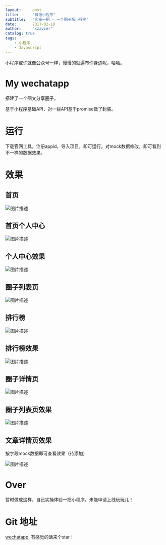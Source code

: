 ```yaml
---
layout:     post
title:      "微信小程序"
subtitle:   "实操一把 - 一个圈子版小程序"
date:       2017-02-19
author:     "xzavier"
catalog: true
tags:
    - 小程序
    - Javascript
---
```



小程序或许就像公众号一样，慢慢的就遍布你身边呢，哈哈。

# My wechatapp

搭建了一个图文分享圈子。

基于小程序基础API，对一些API基于promise做了封装。

# 运行

下载官网工具，注册appid，导入项目，即可运行。对mock数据修改，即可看到不一样的数据效果。

# 效果

## 首页

![图片描述][1]

## 首页个人中心

![图片描述][2]

## 个人中心效果

![图片描述][3]

## 圈子列表页

![图片描述][4]

## 排行榜

![图片描述][5]

## 排行榜效果

![图片描述][6]

## 圈子详情页

![图片描述][7]

## 圈子列表页效果

![图片描述][8]

## 文章详情页效果

按字段mock数据即可查看效果（待添加）

![图片描述][9]

# Over

暂时做成这样，自己实操体验一把小程序。未能申请上线玩玩儿！


# Git 地址

[wechatapp][10], 有感觉的话来个star！

  [1]: https://github.com/xiaohuazheng/wechatapp/raw/master/assets/showpics/1.jpg
  [2]: https://github.com/xiaohuazheng/wechatapp/raw/master/assets/showpics/2.jpg
  [3]: https://github.com/xiaohuazheng/wechatapp/raw/master/assets/showpics/3.jpg
  [4]: https://github.com/xiaohuazheng/wechatapp/raw/master/assets/showpics/4.jpg
  [5]: https://github.com/xiaohuazheng/wechatapp/raw/master/assets/showpics/5.jpg
  [6]: https://github.com/xiaohuazheng/wechatapp/raw/master/assets/showpics/6.jpg
  [7]: https://github.com/xiaohuazheng/wechatapp/raw/master/assets/showpics/7.jpg
  [8]: https://github.com/xiaohuazheng/wechatapp/raw/master/assets/showpics/8.jpg
  [9]: https://github.com/xiaohuazheng/wechatapp/raw/master/assets/showpics/9.jpg
  [10]: https://github.com/xiaohuazheng/wechatapp

